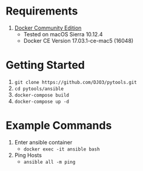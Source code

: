 # Requirements
1. [Docker Community Edition](https://www.docker.com/community-edition)
    * Tested on macOS Sierra 10.12.4
    * Docker CE Version 17.03.1-ce-mac5 (16048)

# Getting Started
1. `git clone https://github.com/DJO3/pytools.git`
2. `cd pytools/ansible`
3. `docker-compose build`
4. `docker-compose up -d`

# Example Commands
1. Enter ansible container
    * `docker exec -it ansible bash`
2. Ping Hosts
    * `ansible all -m ping`
